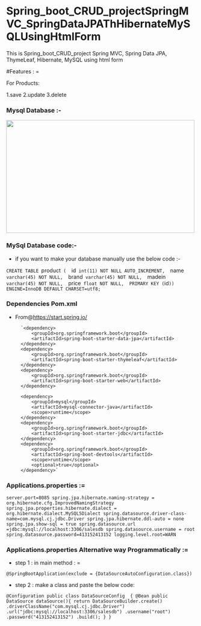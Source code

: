# Spring_boot_CRUD_projectSpringMVC_SpringDataJPAThHibernateMySQLUsingHtmlForm
This is Spring_boot_CRUD_project Spring MVC, Spring Data JPA, ThymeLeaf, Hibernate, MySQL   using html form


#Features : = 

For Products:

1.save
2.update
3.delete

### Mysql Database :-

<img src="https://user-images.githubusercontent.com/61331272/79671958-c7f35000-81ef-11ea-88f0-1495e3768e67.png" width="500" height="300" />

### MySql Database code:-

- if you want to make your database manually use the below code :-

`CREATE TABLE `product` (  `id` int(11) NOT NULL AUTO_INCREMENT,  `name` varchar(45) NOT NULL,  `brand` varchar(45) NOT NULL,  `madein` varchar(45) NOT NULL,  `price` float NOT NULL,  PRIMARY KEY (`id`)) ENGINE=InnoDB DEFAULT CHARSET=utf8;`

### **Dependencies  Pom.xml**

- From@https://start.spring.io/



		`<dependency>
		    <groupId>org.springframework.boot</groupId>
			<artifactId>spring-boot-starter-data-jpa</artifactId>
		</dependency>
		<dependency>
			<groupId>org.springframework.boot</groupId>
			<artifactId>spring-boot-starter-thymeleaf</artifactId>
		</dependency>
		<dependency>
			<groupId>org.springframework.boot</groupId>
			<artifactId>spring-boot-starter-web</artifactId>
		</dependency>

		<dependency>
			<groupId>mysql</groupId>
			<artifactId>mysql-connector-java</artifactId>
			<scope>runtime</scope>
		</dependency>
		<dependency>
			<groupId>org.springframework.boot</groupId>
			<artifactId>spring-boot-starter-jdbc</artifactId>
		</dependency>
		<dependency>
			<groupId>org.springframework.boot</groupId>
			<artifactId>spring-boot-devtools</artifactId>
			<scope>runtime</scope>
			<optional>true</optional>
		</dependency>`
		
		
### Applications.properties := 
		
`server.port=8085
spring.jpa.hibernate.naming-strategy = org.hibernate.cfg.ImprovedNamingStrategy
spring.jpa.properties.hibernate.dialect = org.hibernate.dialect.MySQL5Dialect
spring.datasource.driver-class-name=com.mysql.cj.jdbc.Driver
spring.jpa.hibernate.ddl-auto = none
spring.jpa.show-sql = true
spring.datasource.url =jdbc:mysql://localhost:3306/salesdb
spring.datasource.username = root
spring.datasource.password=413152413152
logging.level.root=WARN`

### Applications.properties  Alternative way Programmatically := 

- step 1 :  in main method : = 

`@SpringBootApplication(exclude = {DataSourceAutoConfiguration.class})`

 - step 2 : make a class and paste the below code:
 
 
 
`@Configuration
public class DataSourceConfig  {
    @Bean
    public DataSource dataSource(){
        return DataSourceBuilder.create()
                .driverClassName("com.mysql.cj.jdbc.Driver")
                .url("jdbc:mysql://localhost:3306/salesdb")
                .username("root")
                .password("413152413152")
                .build();
    }
}`
